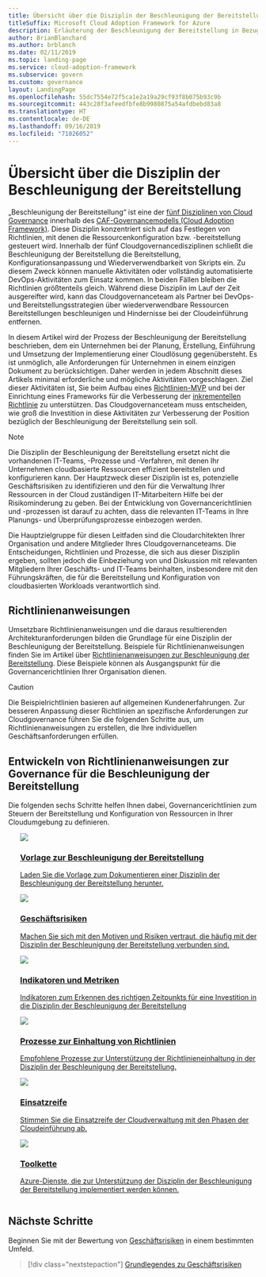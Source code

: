 ```yaml
---
title: Übersicht über die Disziplin der Beschleunigung der Bereitstellung
titleSuffix: Microsoft Cloud Adoption Framework for Azure
description: Erläuterung der Beschleunigung der Bereitstellung in Bezug auf Cloudgovernance.
author: BrianBlanchard
ms.author: brblanch
ms.date: 02/11/2019
ms.topic: landing-page
ms.service: cloud-adoption-framework
ms.subservice: govern
ms.custom: governance
layout: LandingPage
ms.openlocfilehash: 55dc7554e72f5ca1e2a19a29cf93f8b075b93c9b
ms.sourcegitcommit: 443c28f3afeedfbfe8b9980875a54afdbebd83a8
ms.translationtype: HT
ms.contentlocale: de-DE
ms.lasthandoff: 09/16/2019
ms.locfileid: "71026052"
---
```

# <a name="deployment-acceleration-discipline-overview"></a>Übersicht über die Disziplin der Beschleunigung der Bereitstellung

„Beschleunigung der Bereitstellung“ ist eine der [fünf Disziplinen von Cloud Governance](../governance-disciplines.md) innerhalb des [CAF-Governancemodells (Cloud Adoption Framework)](../index.md). Diese Disziplin konzentriert sich auf das Festlegen von Richtlinien, mit denen die Ressourcenkonfiguration bzw. -bereitstellung gesteuert wird. Innerhalb der fünf Cloudgovernancedisziplinen schließt die Beschleunigung der Bereitstellung die Bereitstellung, Konfigurationsanpassung und Wiederverwendbarkeit von Skripts ein. Zu diesem Zweck können manuelle Aktivitäten oder vollständig automatisierte DevOps-Aktivitäten zum Einsatz kommen. In beiden Fällen bleiben die Richtlinien größtenteils gleich. Während diese Disziplin im Lauf der Zeit ausgereifter wird, kann das Cloudgovernanceteam als Partner bei DevOps- und Bereitstellungsstrategien über wiederverwendbare Ressourcen Bereitstellungen beschleunigen und Hindernisse bei der Cloudeinführung entfernen.

In diesem Artikel wird der Prozess der Beschleunigung der Bereitstellung beschrieben, dem ein Unternehmen bei der Planung, Erstellung, Einführung und Umsetzung der Implementierung einer Cloudlösung gegenübersteht. Es ist unmöglich, alle Anforderungen für Unternehmen in einem einzigen Dokument zu berücksichtigen. Daher werden in jedem Abschnitt dieses Artikels minimal erforderliche und mögliche Aktivitäten vorgeschlagen. Ziel dieser Aktivitäten ist, Sie beim Aufbau eines [Richtlinien-MVP](../policy-compliance/index.md#minimum-viable-product-mvp-for-policy) und bei der Einrichtung eines Frameworks für die Verbesserung der [inkrementellen Richtlinie](../policy-compliance/index.md#incremental-policy-growth) zu unterstützen. Das Cloudgovernanceteam muss entscheiden, wie groß die Investition in diese Aktivitäten zur Verbesserung der Position bezüglich der Beschleunigung der Bereitstellung sein soll.

> [!NOTE]
> Die Disziplin der Beschleunigung der Bereitstellung ersetzt nicht die vorhandenen IT-Teams, -Prozesse und -Verfahren, mit denen Ihr Unternehmen cloudbasierte Ressourcen effizient bereitstellen und konfigurieren kann. Der Hauptzweck dieser Disziplin ist es, potenzielle Geschäftsrisiken zu identifizieren und den für die Verwaltung Ihrer Ressourcen in der Cloud zuständigen IT-Mitarbeitern Hilfe bei der Risikominderung zu geben. Bei der Entwicklung von Governancerichtlinien und -prozessen ist darauf zu achten, dass die relevanten IT-Teams in Ihre Planungs- und Überprüfungsprozesse einbezogen werden.

Die Hauptzielgruppe für diesen Leitfaden sind die Cloudarchitekten Ihrer Organisation und andere Mitglieder Ihres Cloudgovernanceteams. Die Entscheidungen, Richtlinien und Prozesse, die sich aus dieser Disziplin ergeben, sollten jedoch die Einbeziehung von und Diskussion mit relevanten Mitgliedern Ihrer Geschäfts- und IT-Teams beinhalten, insbesondere mit den Führungskräften, die für die Bereitstellung und Konfiguration von cloudbasierten Workloads verantwortlich sind.

## <a name="policy-statements"></a>Richtlinienanweisungen

Umsetzbare Richtlinienanweisungen und die daraus resultierenden Architekturanforderungen bilden die Grundlage für eine Disziplin der Beschleunigung der Bereitstellung. Beispiele für Richtlinienanweisungen finden Sie im Artikel über [Richtlinienanweisungen zur Beschleunigung der Bereitstellung](./policy-statements.md). Diese Beispiele können als Ausgangspunkt für die Governancerichtlinien Ihrer Organisation dienen.

> [!CAUTION]
> Die Beispielrichtlinien basieren auf allgemeinen Kundenerfahrungen. Zur besseren Anpassung dieser Richtlinien an spezifische Anforderungen zur Cloudgovernance führen Sie die folgenden Schritte aus, um Richtlinienanweisungen zu erstellen, die Ihre individuellen Geschäftsanforderungen erfüllen.

## <a name="developing-deployment-acceleration-governance-policy-statements"></a>Entwickeln von Richtlinienanweisungen zur Governance für die Beschleunigung der Bereitstellung

Die folgenden sechs Schritte helfen Ihnen dabei, Governancerichtlinien zum Steuern der Bereitstellung und Konfiguration von Ressourcen in Ihrer Cloudumgebung zu definieren.

<!-- markdownlint-disable MD033 -->

<ul class="panelContent cardsE">
<li style="display: flex; flex-direction: column;">
    <a href="./template.md">
        <div class="cardSize">
            <div class="cardPadding" >
                <div class="card" >
                    <div class="cardImageOuter">
                        <div class="cardImage">
                            <img src="../../_images/govern/process-template.png" class="x-hidden-focus"/>
                        </div>
                    </div>
                    <div class="cardText" style="padding-left:0px;">
                        <h3>Vorlage zur Beschleunigung der Bereitstellung</h3>
                        <p class="x-hidden-focus">Laden Sie die Vorlage zum Dokumentieren einer Disziplin der Beschleunigung der Bereitstellung herunter.</p>
                    </div>
                </div>
            </div>
        </div>
    </a>
</li><li style="display: flex; flex-direction: column;">
    <a href="./business-risks.md">
        <div class="cardSize">
            <div class="cardPadding" >
                <div class="card" >
                    <div class="cardImageOuter">
                        <div class="cardImage">
                            <img src="../../_images/govern/process-risks.png" class="x-hidden-focus"/>
                        </div>
                    </div>
                    <div class="cardText" style="padding-left:0px;">
                        <h3>Geschäftsrisiken</h3>
                        <p class="x-hidden-focus">Machen Sie sich mit den Motiven und Risiken vertraut, die häufig mit der Disziplin der Beschleunigung der Bereitstellung verbunden sind.</p>
                    </div>
                </div>
            </div>
        </div>
    </a>
</li>
<li style="display: flex; flex-direction: column;">
    <a href="./metrics-tolerance.md">
        <div class="cardSize">
            <div class="cardPadding" >
                <div class="card" >
                    <div class="cardImageOuter">
                        <div class="cardImage">
                            <img src="../../_images/govern/process-metrics.png" class="x-hidden-focus"/>
                        </div>
                    </div>
                    <div class="cardText" style="padding-left:0px;">
                        <h3>Indikatoren und Metriken</h3>
                        <p class="x-hidden-focus">Indikatoren zum Erkennen des richtigen Zeitpunkts für eine Investition in die Disziplin der Beschleunigung der Bereitstellung</p>
                    </div>
                </div>
            </div>
        </div>
    </a>
</li>
<li style="display: flex; flex-direction: column;">
    <a href="./compliance-processes.md">
        <div class="cardSize">
            <div class="cardPadding" >
                <div class="card" >
                    <div class="cardImageOuter">
                        <div class="cardImage">
                            <img src="../../_images/govern/process-enforce.png" class="x-hidden-focus"/>
                        </div>
                    </div>
                    <div class="cardText" style="padding-left:0px;">
                        <h3>Prozesse zur Einhaltung von Richtlinien</h3>
                        <p class="x-hidden-focus">Empfohlene Prozesse zur Unterstützung der Richtlinieneinhaltung in der Disziplin der Beschleunigung der Bereitstellung.</p>
                    </div>
                </div>
            </div>
        </div>
    </a>
</li>
<li style="display: flex; flex-direction: column;">
    <a href="./discipline-improvement.md">
        <div class="cardSize">
            <div class="cardPadding" >
                <div class="card" >
                    <div class="cardImageOuter">
                        <div class="cardImage">
                            <img src="../../_images/govern/process-maturity.png" class="x-hidden-focus"/>
                        </div>
                    </div>
                    <div class="cardText" style="padding-left:0px;">
                        <h3>Einsatzreife</h3>
                        <p class="x-hidden-focus">Stimmen Sie die Einsatzreife der Cloudverwaltung mit den Phasen der Cloudeinführung ab.</p>
                    </div>
                </div>
            </div>
        </div>
    </a>
</li>
<li style="display: flex; flex-direction: column;">
    <a href="./toolchain.md">
        <div class="cardSize">
            <div class="cardPadding" >
                <div class="card" >
                    <div class="cardImageOuter">
                        <div class="cardImage">
                            <img src="../../_images/govern/process-toolchain.png" class="x-hidden-focus"/>
                        </div>
                    </div>
                    <div class="cardText" style="padding-left:0px;">
                        <h3>Toolkette</h3>
                        <p class="x-hidden-focus">Azure-Dienste, die zur Unterstützung der Disziplin der Beschleunigung der Bereitstellung implementiert werden können.</p>
                    </div>
                </div>
            </div>
        </div>
    </a>
</li>
</ul>

## <a name="next-steps"></a>Nächste Schritte

Beginnen Sie mit der Bewertung von [Geschäftsrisiken](./business-risks.md) in einem bestimmten Umfeld.

> [!div class="nextstepaction"]
> [Grundlegendes zu Geschäftsrisiken](./business-risks.md)

<!-- markdownlint-enable MD033 -->
